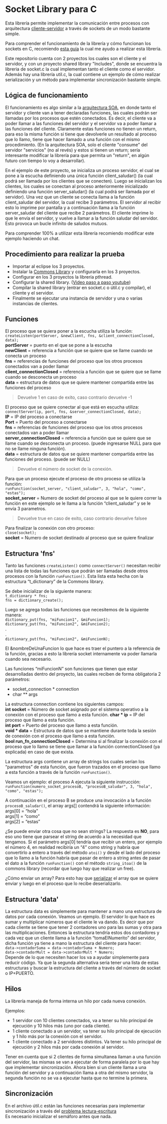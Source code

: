 # Socket Library para C

Esta librería permite implementar la comunicación entre procesos con arquitectura [cliente-servidor](https://es.wikipedia.org/wiki/Cliente-servidor) a través de sockets de un modo bastante simple.

Para comprender el funcionamiento de la librería y cómo funcionan los sockets en C, recomiendo [esta guía](http://www.tyr.unlu.edu.ar/tyr/TYR-trab/satobigal/documentacion/beej/index.html) la cual me ayudo a realizar esta librería.

Este repositorio cuenta con 2 proyectos los cuales son el cliente y el servidor, y con un proyecto shared library "Includes", donde se encuentra la libreria de socket.c la cual implementan tanto el cliente como el servidor. Además hay una librería util.c, la cual contiene un ejemplo de cómo realizar serialización y un método para implementar sincronización bastante simple.

## Lógica de funcionamiento
El funcionamiento es algo similar a la [arquitectura SOA](https://es.wikipedia.org/wiki/Arquitectura_orientada_a_servicios), en donde tanto el servidor y cliente van a tener declaradas funciones, las cuales podrán ser llamadas por los procesos que estén conectados. Es decir, el cliente va a poder llamar a las funciones del servidor y el servidor va a poder llamar a las funciones del cliente. Claramente estas funciones no tienen un return, para eso la misma función si tiene que devolverle un resultado al proceso que lo llamo, tiene que hacer llamado a una función con el mismo procedimiento. (En la arquitectura SOA, solo el cliente "consume" del servidor "servicios" (no al revés) y estos si tienen un return; sería interesante modificar la librería para que permita un "return", en algún futuro con tiempo lo voy a desarrollar).

En el ejemplo de este proyecto, se inicializa un proceso servidor, el cual se pone a la escucha definiendo una única función client_saludar() (la cual podrá ser llamada por los clientes que se conecten). Luego se inicializan los clientes, los cuales se conectan al proceso anteriormente inicializado definiendo una función server_saludar() (la cual podrá ser llamada por el servidor). Una vez que un cliente se conecta llama a la función client_saludar del servidor, la cual recibe 3 parámetros. El servidor al recibir esto lo imprime por pantalla y a continuación llama a la función server_saludar del cliente que recibe 2 parámetros. El cliente imprime lo que le envía el servidor, y vuelve a llamar a la función saludar del servidor. Esto provoca un bucle infinito de saludos mutuos.

Para comprender 100% a utilizar esta librería recomiendo modificar este ejemplo haciendo un chat.

## Procedimiento para realizar la prueba
* Importar al eclipse los 3 proyectos.
* Instalar la [Commons Library](https://github.com/sisoputnfrba/so-commons-library) y configurarla en los 3 proyectos.
* Configurar en los 3 proyectos la librería pthread.
* Configurar la shared library. ([Video paso a paso youtube](https://www.youtube.com/watch?v=s5ac8CPDkMg))
* Compilar la shared library (entrar en socket.c o útil.c y compilar), el cliente y el servidor.
* Finalmente se ejecutar una instancia de servidor y una o varias instancias de clientes.

## Funciones
El proceso que se quiera poner a la escucha utiliza la función:<br />
`createListen(portServer, &newClient, fns, &client_connectionClosed, data);` <br />
**portServer** = puerto en el que se pone a la escucha<br />
**newClient** = referencia a función que se quiere que se llame cuando se conecta un proceso<br />
**fns** = referencias de funciones del proceso que los otros procesos conectados van a poder llamar<br />
**client_connectionClosed** = referencia a función que se quiere que se llame cuando se desconecta un proceso<br />
**data** = estructura de datos que se quiere mantener compartida entre las funciones del proceso
> Devuelve 1 en caso de exito, caso contrario devuelve -1

El proceso que se quiere conectar al que está en escucha utiliza:<br />
`connectServer(ip, port, fns, &server_connectionClosed, data);`<br />
**IP** = IP del proceso a conectarse<br />
**Port** = Puerto del proceso a conectarse<br />
**fns** = referencias de funciones del proceso que los otros procesos conectados van a poder llamar<br />
**server_connectionClosed** = referencia a función que se quiere que se llame cuando se desconecta un proceso. (puede ingresarse NULL para que no se llame ninguna función).<br />
**data** = estructura de datos que se quiere mantener compartida entre las funciones del proceso. (puede ser NULL)<br />
> Devuelve el número de socket de la conexión.

Para que un proceso ejecute el proceso de otro proceso se utiliza la función:<br />
`runFunction(socket_server, "client_saludar", 3, "hola", "como", "estas");`<br />
**socket_server** = Numero de socket del proceso al que se le quiere correr la función en este ejemplo se le llama a la función “client_saludar” y se le envía 3 parametros.
> Devuelve true en caso de exito, caso contrario devuelve falsee

Para finalizar la conexión con otro proceso:<br />
`close(socket);`<br />
**socket** = Numero de socket destinado al proceso que se quiere finalizar

## Estructura 'fns'
Tanto las funciones `createListen()` como `connectServer()` necesitan recibir una lista de todas las funciones que podrán ser llamadas desde otros procesos con la función `runFunction()`. Esta lista esta hecha con la estructura “t_dictionary” de la Commons library.

Se debe inicializar de la siguiente manera:<br />
`t_dictionary * fns;`<br />
`fns = dictionary_create();`

Luego se agrega todas las funciones que necesitemos de la siguiente manera:<br />
`dictionary_put(fns, "miFuncion1", &miFuncion1);`<br />
`dictionary_put(fns, "miFuncion2", &miFuncion2);`<br />
.<br />
.<br />
`dictionary_put(fns, "miFuncion2", &miFuncionN);`

El &nombreDeUnaFuncion lo que hace es traer el puntero a la referencia de la función, gracias a esto la librería socket internamente va poder llamarla cuando sea necesario.

Las funciones “miFuncionN” son funciones que tienen que estar desarrolladas dentro del proyecto, las cuales reciben de forma obligatoria 2 parámetros:
* socket_connection * connection
* char ** args

La estructura connection contiene los siguientes campos:<br />
**int socket** = Número de socket asignado por el sistema operativo a la conexión con el proceso que llamo a esta función. 
**char * ip** = IP del proceso que llamo a esta función.<br />
**int port** = Puerto del proceso que llamo a esta función.<br />
**void * data** = Estructura de datos que se mantiene durante toda la sesión de conexión con el proceso que llamo a esta función.<br />
**bool run_fn_connectionClosed** = Determina si al finalizar la conexión con el proceso que lo llamo se tiene que llamar a la función connectionClosed (ya explicada) en caso de que exista.

La estructura args contiene un array de strings los cuales serían los “parametros” de esta función, que fueron trazados en el proceso que llamo a esta función a través de la función `runFunction()`.

Veamos un ejemplo: el proceso A ejecuta la siguiente instrucción:<br />
`runFunction(numero_socket_procesoB, "procesoB_saludar", 3, "hola", "como", "estas");`

A continuación en el proceso B se produce una invocación a la función `procesoB_saludar()`, el array args[] contendrá la siguiente información:<br />
args[0] = “hola”<br />
args[1] = “como”<br />
args[2] = “estas”<br />

¿Se puede enviar otra cosa que no sean strings? La respuesta es **NO**, para eso uno tiene que parsear el string de acuerdo a la necesidad que tengamos. Si el parámetro args[0] tendría que recibir un entero, por ejemplo el número 4, en realidad recibiría un “4” como string y habría que convertirlo a entero a través del método `atoi()` y desde el lado del proceso que lo llamo a la función habría que pasar de entero a string antes de pasar el dato a la función `runFunction()` con el método `string_itoa()` de la commons library (recordar que luego hay que realizar un free).

¿Cómo enviar un array? Para esto hay que [serializar]( https://es.wikipedia.org/wiki/Serializaci%C3%B3n) el array que se quiere enviar y luego en el proceso que lo recibe deserializarlo.

## Estructura 'data'
La estructura data es simplemente para mantener a mano una estructura de datos por cada conexión. Veamos un ejemplo. El servidor lo que hace es sumar y multiplicar números que el cliente le va dando. Es decir que por cada cliente se tiene que tener 2 contadores uno para las sumas y otra para las multiplicaciones. Entonces la estructura tendría estos dos contadores y cada vez que un cliente llama a la función “tomaElNumerito” del servidor, dicha función ya tiene a mano la estructura del cliente para hacer:<br />
`data->contadorSuma = data->contadorSuma + Numero;`<br />
`data->contadorMult = data->contadorMult * Numero;`<br />
Depende de lo que necesiten hacer los va a ayudar simplemente para reducir código. Ya que la segunda alternativa seria tener una lista de estas estructuras y buscar la estructura del cliente a través del número de socket o IP+PUERTO.

## Hilos
La librería maneja de forma interna un hilo por cada nueva conexión.

Ejemplos:<br />
* 1 servidor con 10 clientes conectados, va a tener su hilo principal de ejecución y 10 hilos más (uno por cada cliente).
* 1 cliente conectado a un servidor, va tener su hilo principal de ejecución y 1 hilo más por la conexión con el servidor.
* 1 cliente conectado a 2 servidores distintos. Va tener su hilo principal de ejecución y 2 hilos más por cada conexión al servidor.

Tener en cuenta que si 2 clientes de forma simultanea llaman a una función del servidor, las mismas se van a ejecutar de forma paralela por lo que hay que implementar sincronización. Ahora bien si un cliente llama a una función del servidor y a continuación llama a otra del mismo servidor, la segunda función no se va a ejecutar hasta que no termine la primera.

## Sincronización
En el archivo útil.c están las funciones necesarias para implementar sincronización a través del [problema lectura-escritura](https://en.wikipedia.org/wiki/Readers%E2%80%93writers_problem) <br />
Es necesario inicializar el semáforo antes que nada.
